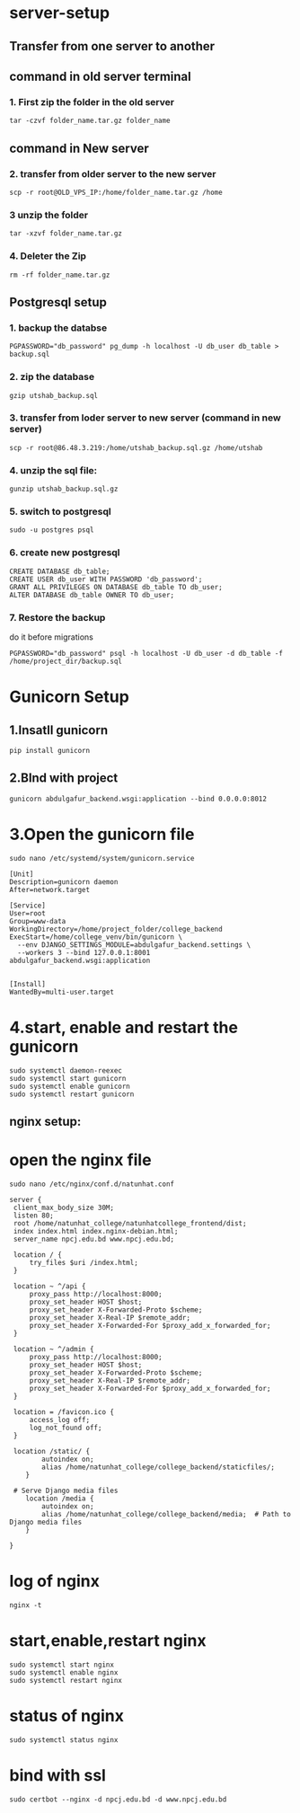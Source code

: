 # server-setup

## Transfer from one server to another


## command in old server terminal
### 1. First zip the folder in the old server
```
tar -czvf folder_name.tar.gz folder_name 

```

## command in New server
### 2. transfer from older server to the new server
```
scp -r root@OLD_VPS_IP:/home/folder_name.tar.gz /home

```
### 3 unzip the folder
```
tar -xzvf folder_name.tar.gz
```
### 4. Deleter the Zip
```
rm -rf folder_name.tar.gz
```


## Postgresql setup

### 1. backup the databse

```
PGPASSWORD="db_password" pg_dump -h localhost -U db_user db_table > backup.sql
```

### 2. zip the database
```
gzip utshab_backup.sql

```

### 3. transfer from loder server to new server (command in new server)
```
scp -r root@86.48.3.219:/home/utshab_backup.sql.gz /home/utshab
```

### 4. unzip the sql file:
```
gunzip utshab_backup.sql.gz
```

### 5. switch to postgresql 
```
sudo -u postgres psql
```
### 6. create new postgresql
```
CREATE DATABASE db_table;
CREATE USER db_user WITH PASSWORD 'db_password';
GRANT ALL PRIVILEGES ON DATABASE db_table TO db_user;
ALTER DATABASE db_table OWNER TO db_user;
```
### 7. Restore the backup
do it before migrations
```
PGPASSWORD="db_password" psql -h localhost -U db_user -d db_table -f /home/project_dir/backup.sql
```




# Gunicorn Setup

## 1.Insatll gunicorn
```
pip install gunicorn
```

## 2.BInd with project
```
gunicorn abdulgafur_backend.wsgi:application --bind 0.0.0.0:8012
```

# 3.Open the gunicorn file

```
sudo nano /etc/systemd/system/gunicorn.service
```

```
[Unit]
Description=gunicorn daemon
After=network.target

[Service]
User=root
Group=www-data
WorkingDirectory=/home/project_folder/college_backend
ExecStart=/home/college_venv/bin/gunicorn \
  --env DJANGO_SETTINGS_MODULE=abdulgafur_backend.settings \
  --workers 3 --bind 127.0.0.1:8001 abdulgafur_backend.wsgi:application


[Install]
WantedBy=multi-user.target
```


# 4.start, enable and restart the gunicorn
```
sudo systemctl daemon-reexec
sudo systemctl start gunicorn
sudo systemctl enable gunicorn
sudo systemctl restart gunicorn
```


## nginx setup:

# open the nginx file
```
sudo nano /etc/nginx/conf.d/natunhat.conf
```

```
server {
 client_max_body_size 30M;
 listen 80;
 root /home/natunhat_college/natunhatcollege_frontend/dist;
 index index.html index.nginx-debian.html;
 server_name npcj.edu.bd www.npcj.edu.bd;

 location / {
     try_files $uri /index.html;
 }

 location ~ ^/api {
     proxy_pass http://localhost:8000;
     proxy_set_header HOST $host;
     proxy_set_header X-Forwarded-Proto $scheme;
     proxy_set_header X-Real-IP $remote_addr;
     proxy_set_header X-Forwarded-For $proxy_add_x_forwarded_for;
 }

 location ~ ^/admin {
     proxy_pass http://localhost:8000;
     proxy_set_header HOST $host;
     proxy_set_header X-Forwarded-Proto $scheme;
     proxy_set_header X-Real-IP $remote_addr;
     proxy_set_header X-Forwarded-For $proxy_add_x_forwarded_for;
 }

 location = /favicon.ico {
     access_log off;
     log_not_found off;
 }

 location /static/ {
        autoindex on;
        alias /home/natunhat_college/college_backend/staticfiles/;
    }

 # Serve Django media files
    location /media {
        autoindex on;
        alias /home/natunhat_college/college_backend/media;  # Path to Django media files
    }

}
```

# log of nginx
```
nginx -t
```

# start,enable,restart nginx
```
sudo systemctl start nginx
sudo systemctl enable nginx
sudo systemctl restart nginx
```

# status of nginx
```
sudo systemctl status nginx
```


# bind with ssl
```
sudo certbot --nginx -d npcj.edu.bd -d www.npcj.edu.bd
```





